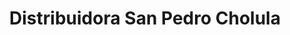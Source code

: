 ---
title: "Distribuidora San Pedro Cholula"
url: /cholula-puebla/distribuidora-san-pedro-cholula/
shop: supermercado
---